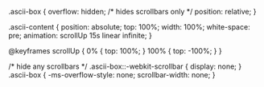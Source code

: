 .ascii-box {
  overflow: hidden;          /* hides scrollbars only */
  position: relative;
}

.ascii-content {
  position: absolute;
  top: 100%;
  width: 100%;
  white-space: pre;
  animation: scrollUp 15s linear infinite;
}

@keyframes scrollUp {
  0% { top: 100%; }
  100% { top: -100%; }
}

/* hide any scrollbars */
.ascii-box::-webkit-scrollbar {
  display: none;
}
.ascii-box {
  -ms-overflow-style: none;
  scrollbar-width: none;
}
